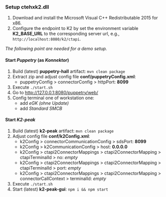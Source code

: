 ### Setup ctehxk2.dll

1. Download and install the Microsoft Visual C++ Redistributable 2015 for x86.
2. Configure the endpoint to K2 by set the environment variable **K2_BASE_URL** to the corresponding server url, e.g., `http://localhost:8080/k2/ctapi`.



*The following point are needed for a demo setup.*

#### Start *Puppetry* (as *Konnektor*)

1. Build (latest) **puppetry-hall** artifact: `mvn clean package`
2. Extract zip  and adjust config file **conf/puppetryConfig.xml**:
   - puppetryConfig > connectorConfig > httpPort: **8099**
3. Execute `./start.sh`
4. Go to http://127.0.0.1:8080/puppetry/web/
5. Config terminal one of workstation one:
   - add *eGK (ohne Update)*
   - add *Standard SMCB*



#### Start *K2-peak* 

1. Build (latest) **k2-peak** artifact: `mvn clean package`
2. Adjust config file **conf/k2Config.xml**:
   - k2Config > connectorCommunicationConfig > sdsPort: **8099**
   - k2Config > k2CommunicationConfig > host: **0.0.0.0**
   - k2Config > ctapi2ConnectorMappings > ctapi2ConnectorMapping > ctapiTerminalId > no: *empty*
   - k2Config > ctapi2ConnectorMappings > ctapi2ConnectorMapping > ctapiTerminalId > port: *empty*
   - k2Config > ctapi2ConnectorMappings > ctapi2ConnectorMapping > connectorCallContext > terminalId: *empty*
3. Execute `./start.sh`
4. Start (latest) **k2-peak-gui**: `npm i && npm start`

